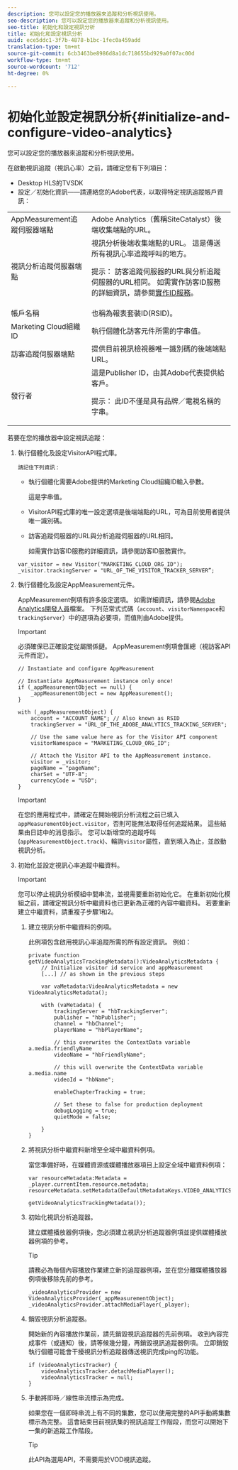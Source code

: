 ```yaml
---
description: 您可以設定您的播放器來追蹤和分析視訊使用。
seo-description: 您可以設定您的播放器來追蹤和分析視訊使用。
seo-title: 初始化和設定視訊分析
title: 初始化和設定視訊分析
uuid: ece5ddc1-3f7b-4878-b1bc-1fec0a459add
translation-type: tm+mt
source-git-commit: 6cb3463be8986d8a1dc718655bd929a0f07ac00d
workflow-type: tm+mt
source-wordcount: '712'
ht-degree: 0%

---
```



# 初始化並設定視訊分析{#initialize-and-configure-video-analytics}

您可以設定您的播放器來追蹤和分析視訊使用。

在啟動視訊追蹤（視訊心率）之前，請確定您有下列項目：

* Desktop HLS的TVSDK
* 設定／初始化資訊——請連絡您的Adobe代表，以取得特定視訊追蹤帳戶資訊：

<table id="table_3565328ABBEE4605A92EAE1ADE5D6F84"> 
 <tbody> 
  <tr> 
   <td colname="col1"> AppMeasurement追蹤伺服器端點 </td> 
   <td colname="col2"> Adobe Analytics（舊稱SiteCatalyst）後端收集端點的URL。 </td> 
  </tr> 
  <tr> 
   <td colname="col1"> 視訊分析追蹤伺服器端點 </td> 
   <td colname="col2"> 視訊分析後端收集端點的URL。 這是傳送所有視訊心率追蹤呼叫的地方。 <p>提示： 訪客追蹤伺服器的URL與分析追蹤伺服器的URL相同。 如需實作訪客ID服務的詳細資訊，請參閱<a href="https://marketing.adobe.com/resources/help/en_US/mcvid/mcvid-setup-target.html" format="html" scope="external">實作ID服務</a>。 </p> </td> 
  </tr> 
  <tr> 
   <td colname="col1"> 帳戶名稱 </td> 
   <td colname="col2"> 也稱為報表套裝ID(RSID)。 </td> 
  </tr> 
  <tr> 
   <td colname="col1"> Marketing Cloud組織ID </td> 
   <td colname="col2"> 執行個體化訪客元件所需的字串值。 </td> 
  </tr> 
  <tr> 
   <td colname="col1"> 訪客追蹤伺服器端點 </td> 
   <td colname="col2"> 提供目前視訊檢視器唯一識別碼的後端端點URL。 </td> 
  </tr> 
  <tr> 
   <td colname="col1"> 發行者 </td> 
   <td colname="col2"> 這是Publisher ID，由其Adobe代表提供給客戶。 <p>提示： 此ID不僅是具有品牌／電視名稱的字串。 </p> </td> 
  </tr> 
 </tbody> 
</table>

若要在您的播放器中設定視訊追蹤：

1. 執行個體化及設定VisitorAPI程式庫。

       請記住下列資訊：
   
   * 執行個體化需要Adobe提供的Marketing Cloud組織ID輸入參數。

      這是字串值。
   * VisitorAPI程式庫的唯一設定選項是後端端點的URL，可為目前使用者提供唯一識別碼。
   * 訪客追蹤伺服器的URL與分析追蹤伺服器的URL相同。

      如需實作訪客ID服務的詳細資訊，請參閱訪客ID服務實作。

   ```
   var_visitor = new Visitor("MARKETING_CLOUD_ORG_ID"); 
   _visitor.trackingServer = "URL_OF_THE_VISITOR_TRACKER_SERVER”; 
   ```

1. 執行個體化及設定AppMeasurement元件。

   AppMeasurement例項有許多設定選項。 如需詳細資訊，請參閱[Adobe Analytics開發人員](https://microsite.omniture.com/t2/help/en_US/reference/#Developer)檔案。 下列范常式式碼（`account`、`visitorNamespace`和`trackingServer`）中的選項為必要項，而值則由Adobe提供。

   >[!IMPORTANT]
   >
   >必須確保已正確設定從屬關係鏈。 AppMeasurement例項會匯總（視訪客API元件而定）。

   ```
   // Instantiate and configure AppMeasurement 
   
   // Instantiate AppMeasurement instance only once! 
   if (_appMeasurementObject == null) {  
       _appMeasurementObject = new AppMeasurement(); 
   } 
   
   with (_appMeasurementObject) { 
       account = "ACCOUNT_NAME"; // Also known as RSID 
       trackingServer = "URL_OF_THE_ADOBE_ANALYTICS_TRACKING_SERVER"; 
   
       // Use the same value here as for the Visitor API component 
       visitorNamespace = "MARKETING_CLOUD_ORG_ID"; 
   
       // Attach the Visitor API to the AppMeasurement instance. 
       visitor = _visitor;  
       pageName = "pageName"; 
       charSet = "UTF-8"; 
       currencyCode = "USD"; 
   } 
   ```

   >[!IMPORTANT]
   >
   >在您的應用程式中，請確定在開始視訊分析流程之前已填入`appMeasurementObject.visitor`，否則可能無法取得任何追蹤結果。 這些結果由日誌中的消息指示。 您可以新增空的追蹤呼叫(`appMeasurementObject.track`)、輪詢`visitor`屬性，直到填入為止，並啟動視訊分析。

1. 初始化並設定視訊心率追蹤中繼資料。

   >[!IMPORTANT]
   >
   >您可以停止視訊分析模組中間串流，並視需要重新初始化它。 在重新初始化模組之前，請確定視訊分析中繼資料也已更新為正確的內容中繼資料。 若要重新建立中繼資料，請重複子步驟1和2。

   1. 建立視訊分析中繼資料的例項。

      此例項包含啟用視訊心率追蹤所需的所有設定資訊。 例如：

      ```
      private function getVideoAnalyticsTrackingMetadata():VideoAnalyticsMetadata {     
          // Initialize visitor id service and appMeasurement      
          [...] // as shown in the previous steps     
      
          var vaMetadata:VideoAnalyticsMetadata = new VideoAnalyticsMetadata(); 
      
          with (vaMetadata) { 
              trackingServer = "hbTrackingServer"; 
              publisher = "hbPublisher"; 
              channel = "hbChannel";  
              playerName = "hbPlayerName"; 
      
              // this overwrites the ContextData variable a.media.friendlyName 
              videoName = "hbFriendlyName";  
      
              // this will overwrite the ContextData variable a.media.name 
              videoId = "hbName"; 
      
              enableChapterTracking = true; 
      
              // Set these to false for production deployment 
              debugLogging = true;  
              quietMode = false; 
      
          } 
      } 
      ```

   1. 將視訊分析中繼資料新增至全域中繼資料例項。

      當您準備好時，在媒體資源或媒體播放器項目上設定全域中繼資料例項：

      ```
      var resourceMetadata:Metadata = _player.currentItem.resource.metadata; 
      resourceMetadata.setMetadata(DefaultMetadataKeys.VIDEO_ANALYTICS_METADATA_KEY,  
                                   getVideoAnalyticsTrackingMetadata());
      ```

   1. 初始化視訊分析追蹤器。

      建立媒體播放器例項後，您必須建立視訊分析追蹤器例項並提供媒體播放器例項的參考。

      >[!TIP]
      >
      >請務必為每個內容播放作業建立新的追蹤器例項，並在您分離媒體播放器例項後移除先前的參考。

      ```
      _videoAnalyticsProvider = new VideoAnalyticsProvider(_appMeasurementObject); 
      _videoAnalyticsProvider.attachMediaPlayer(_player);
      ```

   1. 銷毀視訊分析追蹤器。

      開始新的內容播放作業前，請先銷毀視訊追蹤器的先前例項。 收到內容完成事件（或通知）後，請等候幾分鐘，再銷毀視訊追蹤器例項。 立即銷毀執行個體可能會干擾視訊分析追蹤器傳送視訊完成ping的功能。

      ```
      if (videoAnalyticsTracker) { 
          videoAnalyticsTracker.detachMediaPlayer(); 
          videoAnalyticsTracker = null; 
      }
      ```

   1. 手動將即時／線性串流標示為完成。

      如果您在一個即時串流上有不同的集數，您可以使用完整的API手動將集數標示為完整。 這會結束目前視訊集的視訊追蹤工作階段，而您可以開始下一集的新追蹤工作階段。

      >[!TIP]
      >
      >此API為選用API，不需要用於VOD視訊追蹤。

